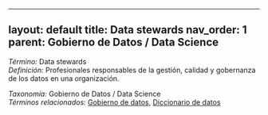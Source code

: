 
---
layout: default
title: Data stewards
nav_order: 1
parent: Gobierno de Datos / Data Science
---

*Término:* Data stewards  
*Definición:* Profesionales responsables de la gestión, calidad y gobernanza de los datos en una organización.

*Taxonomía:* Gobierno de Datos / Data Science  
*Términos relacionados:* [Gobierno de datos](https://maleniski.github.io/diccionario-angl-tec-mx/docs/alfabeticamente/G/gobierno-de-datos/), [Diccionario de datos](https://maleniski.github.io/diccionario-angl-tec-mx/docs/alfabeticamente/D/diccionario-de-datos/)
